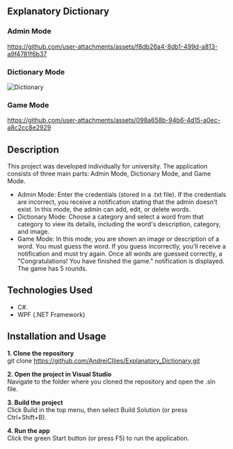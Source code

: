 ## Explanatory Dictionary

### Admin Mode
https://github.com/user-attachments/assets/f8db26a4-8db1-499d-a813-a9f4781f6b37

### Dictionary Mode
![Dictionary](https://github.com/user-attachments/assets/b4b95ee8-5e53-40d3-9766-c0e7f116224b)

### Game Mode
https://github.com/user-attachments/assets/098a658b-94b6-4d15-a0ec-a8c2cc8e2929

## Description

This project was developed individually for university. The application consists of three main parts: Admin Mode, Dictionary Mode, and Game Mode.
* Admin Mode: Enter the credentials (stored in a .txt file). If the credentials are incorrect, you receive a notification stating that the admin doesn't exist. In this mode, the admin can add, edit, or delete words.
* Dictionary Mode: Choose a category and select a word from that category to view its details, including the word's description, category, and image.
* Game Mode: In this mode, you are shown an image or description of a word. You must guess the word. If you guess incorrectly, you'll receive a notification and must try again. Once all words are guessed correctly, a "Congratulations! You have finished the game." notification is displayed. The game has 5 rounds.

## Technologies Used

* C#.
* WPF (.NET Framework)

## Installation and Usage

**1. Clone the repository**  
git clone https://github.com/AndreiCIlies/Explanatory_Dictionary.git

**2. Open the project in Visual Studio**  
Navigate to the folder where you cloned the repository and open the .sln file.

**3. Build the project**  
Click Build in the top menu, then select Build Solution (or press Ctrl+Shift+B).

**4. Run the app**  
Click the green Start button (or press F5) to run the application.
